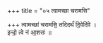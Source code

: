 +++
title = "०५ त्वामच्छा चरामसि"

+++
त्वामच्छा॑ चरामसि॒ तदिदर्थं॑ दि॒वेदि॑वे ।  
इन्दो॒ त्वे न॑ आ॒शसः॑ ॥